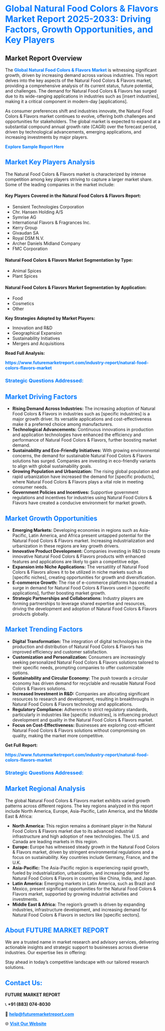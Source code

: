 <h1 style="color: #007BFF;">Global Natural Food Colors & Flavors Market Report 2025-2033: Driving Factors, Growth Opportunities, and Key Players</h1>

<section id="overview">
<h2>Market Report Overview</h2>
<p>The <a href="https://www.futuremarketreport.com/industry-report/natural-food-colors-flavors-market" style="color: #007BFF; text-decoration: none;"><strong>Global Natural Food Colors & Flavors Market</strong></a> is witnessing significant growth, driven by increasing demand across various industries. This report delves into the key aspects of the Natural Food Colors & Flavors market, providing a comprehensive analysis of its current status, future potential, and challenges. The demand for Natural Food Colors & Flavors has surged due to its wide-ranging applications in industries such as [insert industries], making it a critical component in modern-day [applications].</p>
<p>As consumer preferences shift and industries innovate, the Natural Food Colors & Flavors market continues to evolve, offering both challenges and opportunities for stakeholders. The global market is expected to expand at a substantial compound annual growth rate (CAGR) over the forecast period, driven by technological advancements, emerging applications, and increasing investments by major players.</p>
</section>

<section id="overview">
<p><a href="https://www.futuremarketreport.com/request-sample/reportId=89891" style="color: #007BFF; text-decoration: none;"><strong>Explore Sample Report Here</strong></a></p>
</section>

<section id="key-players">
<h2 style="color: #007BFF;">Market Key Players Analysis</h2>
<p>The Natural Food Colors & Flavors market is characterized by intense competition among key players striving to capture a larger market share. Some of the leading companies in the market include:</p>
<h4>Key Players Covered in the Natural Food Colors & Flavors Report:</h4>
<ul><li>Sensient Technologies Corporation</li><li>Chr. Hansen Holding A/S</li><li>Symrise AG</li><li>International Flavors &amp; Fragrances Inc.</li><li>Kerry Group</li><li>Givaudan SA</li><li>Royal DSM N.V.</li><li>Archer Daniels Midland Company</li><li>FMC Corporation</li></ul>
<h4>Natural Food Colors & Flavors Market Segmentation by Type:</h4>
<ul><li>Animal Spices</li><li>Plant Spices</li></ul>

<h4>Natural Food Colors & Flavors Market Segmentation by Application:</h4>
<ul><li>Food</li><li>Cosmetics</li><li>Other</li></ul>
<p><strong>Key Strategies Adopted by Market Players:</strong></p>
<ul>
<li>Innovation and R&D</li>
<li>Geographical Expansion</li>
<li>Sustainability Initiatives</li>
<li>Mergers and Acquisitions</li>
</ul>
</section>

<section>
<p><strong>Read Full Analysis: </strong></p><a href="https://www.futuremarketreport.com/industry-report/natural-food-colors-flavors-market" style="color: #007BFF; text-decoration: none;"><strong>https://www.futuremarketreport.com/industry-report/natural-food-colors-flavors-market</strong></a>
<h3 style="color: #007BFF;">Strategic Questions Addressed:</h3>
</section>

<section id="driving-factors">
<h2 style="color: #007BFF;">Market Driving Factors</h2>
<ul>
<li><strong>Rising Demand Across Industries:</strong> The increasing adoption of Natural Food Colors & Flavors in industries such as [specific industries] is a major growth driver. Its versatile applications and cost-effectiveness make it a preferred choice among manufacturers.</li>
<li><strong>Technological Advancements:</strong> Continuous innovations in production and application technologies have enhanced the efficiency and performance of Natural Food Colors & Flavors, further boosting market demand.</li>
<li><strong>Sustainability and Eco-Friendly Initiatives:</strong> With growing environmental concerns, the demand for sustainable Natural Food Colors & Flavors solutions has surged. Companies are investing in eco-friendly variants to align with global sustainability goals.</li>
<li><strong>Growing Population and Urbanization:</strong> The rising global population and rapid urbanization have increased the demand for [specific products], where Natural Food Colors & Flavors plays a vital role in meeting consumer needs.</li>
<li><strong>Government Policies and Incentives:</strong> Supportive government regulations and incentives for industries using Natural Food Colors & Flavors have created a conducive environment for market growth.</li>
</ul>
</section>

<section id="growth-opportunities">
<h2 style="color: #007BFF;">Market Growth Opportunities</h2>
<ul>
<li><strong>Emerging Markets:</strong> Developing economies in regions such as Asia-Pacific, Latin America, and Africa present untapped potential for the Natural Food Colors & Flavors market. Increasing industrialization and urbanization in these regions are key growth drivers.</li>
<li><strong>Innovative Product Development:</strong> Companies investing in R&D to create innovative Natural Food Colors & Flavors products with enhanced features and applications are likely to gain a competitive edge.</li>
<li><strong>Expansion into Niche Applications:</strong> The versatility of Natural Food Colors & Flavors allows it to be utilized in niche markets such as [specific niches], creating opportunities for growth and diversification.</li>
<li><strong>E-commerce Growth:</strong> The rise of e-commerce platforms has created a surge in demand for Natural Food Colors & Flavors used in [specific applications], further boosting market growth.</li>
<li><strong>Strategic Partnerships and Collaborations:</strong> Industry players are forming partnerships to leverage shared expertise and resources, driving the development and adoption of Natural Food Colors & Flavors products globally.</li>
</ul>
</section>

<section id="trending-factors">
<h2 style="color: #007BFF;">Market Trending Factors</h2>
<ul>
<li><strong>Digital Transformation:</strong> The integration of digital technologies in the production and distribution of Natural Food Colors & Flavors has improved efficiency and customer satisfaction.</li>
<li><strong>Customization and Personalization:</strong> Consumers are increasingly seeking personalized Natural Food Colors & Flavors solutions tailored to their specific needs, prompting companies to offer customizable options.</li>
<li><strong>Sustainability and Circular Economy:</strong> The push towards a circular economy has driven demand for recyclable and reusable Natural Food Colors & Flavors solutions.</li>
<li><strong>Increased Investment in R&D:</strong> Companies are allocating significant resources to research and development, resulting in breakthroughs in Natural Food Colors & Flavors technology and applications.</li>
<li><strong>Regulatory Compliance:</strong> Adherence to strict regulatory standards, particularly in industries like [specific industries], is influencing product development and quality in the Natural Food Colors & Flavors market.</li>
<li><strong>Focus on Cost-Effectiveness:</strong> Businesses are exploring cost-efficient Natural Food Colors & Flavors solutions without compromising on quality, making the market more competitive.</li>
</ul>
</section>

<section>
<p><strong>Get Full Report: </strong></p><a href="https://www.futuremarketreport.com/industry-report/natural-food-colors-flavors-market" style="color: #007BFF; text-decoration: none;"><strong>https://www.futuremarketreport.com/industry-report/natural-food-colors-flavors-market</strong></a>
<h3 style="color: #007BFF;">Strategic Questions Addressed:</h3>
</section>


<section id="regional-analysis">
<h2 style="color: #007BFF;">Market Regional Analysis</h2>
<p>The global Natural Food Colors & Flavors market exhibits varied growth patterns across different regions. The key regions analyzed in this report include North America, Europe, Asia-Pacific, Latin America, and the Middle East & Africa:</p>
<ul>
<li><strong>North America:</strong> This region remains a dominant player in the Natural Food Colors & Flavors market due to its advanced industrial infrastructure and high adoption of new technologies. The U.S. and Canada are leading markets in this region.</li>
<li><strong>Europe:</strong> Europe has witnessed steady growth in the Natural Food Colors & Flavors market, driven by stringent environmental regulations and a focus on sustainability. Key countries include Germany, France, and the U.K.</li>
<li><strong>Asia-Pacific:</strong> The Asia-Pacific region is experiencing rapid growth, fueled by industrialization, urbanization, and increasing demand for Natural Food Colors & Flavors in countries like China, India, and Japan.</li>
<li><strong>Latin America:</strong> Emerging markets in Latin America, such as Brazil and Mexico, present significant opportunities for the Natural Food Colors & Flavors market, supported by growing industrial activities and investments.</li>
<li><strong>Middle East & Africa:</strong> The region’s growth is driven by expanding industries, infrastructure development, and increasing demand for Natural Food Colors & Flavors in sectors like [specific sectors].</li>
</ul>
</section>

<footer>
<h2 style="color: #007BFF;">About FUTURE MARKET REPORT</h2>
<p>We are a trusted name in market research and advisory services, delivering actionable insights and strategic support to businesses across diverse industries. Our expertise lies in offering:</p>

<p>Stay ahead in today’s competitive landscape with our tailored research solutions.</p>

<h2 style="color: #007BFF;">Contact Us:</h2>
<p><strong>FUTURE MARKET REPORT</strong></p>
<p>📞 <strong>+91 (883) 074-8030</strong></p>
<p>📧 <strong><a href="mailto:help@futuremarketreport.com" style="color: #007BFF;">help@futuremarketreport.com</a></strong></p>
<p>🌐 <strong><a href="https://www.futuremarketreport.com/" style="color: #007BFF;">Visit Our Website</a></strong></p>
</footer>